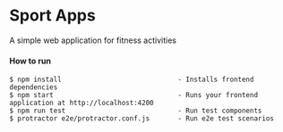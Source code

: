 # Sport Apps
A simple web application for fitness activities

#### How to run

```
$ npm install                             - Installs frontend dependencies
$ npm start                               - Runs your frontend application at http://localhost:4200
$ npm run test                            - Run test components
$ protractor e2e/protractor.conf.js       - Run e2e test scenarios
```
